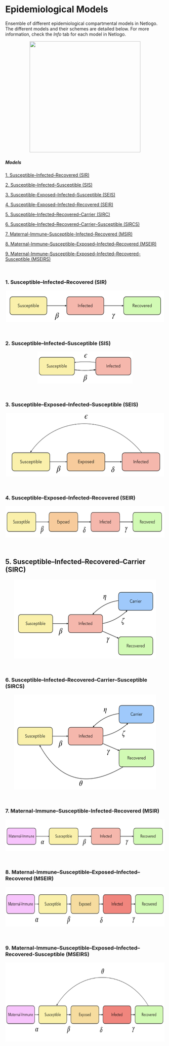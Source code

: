# Epidemiological Models

Ensemble of different epidemiological compartmental models in Netlogo. The different models and their schemes are detailed below. For more information, check the *Info* tab for each model in Netlogo.

<p align="center">
    <img width="350" height="350" src="images/model.gif">
</p>


##### Models

[1. Susceptible–Infected–Recovered (SIR)](#SIR)

[2. Susceptible–Infected–Susceptible (SIS)](#SIS)

[3. Susceptible–Exposed–Infected–Susceptible (SEIS)](#SEIS)

[4. Susceptible–Exposed–Infected–Recovered (SEIR)](#SEIR)

[5. Susceptible–Infected–Recovered–Carrier (SIRC)](#SIRC)

[6. Susceptible–Infected–Recovered–Carrier–Susceptible (SIRCS)](#SIRCS)

[7. Maternal-Immune–Susceptible-Infected-Recovered (MSIR)](#MSIR)

[8. Maternal-Immune–Susceptible–Exposed–Infected–Recovered (MSEIR)](#MSEIR)

[9. Maternal-Immune–Susceptible–Exposed–Infected–Recovered-Susceptible (MSEIRS)](#MSEIRS)



<br><a name="SIR"/>

### 1. Susceptible–Infected–Recovered (SIR)

<p align="center">
    <img width="500" height="100" src="images/SIR.jpg">
</p>

<br><a name="SIS"/>

### 2. Susceptible–Infected–Susceptible (SIS)

<p align="center">
    <img width="300" height="100" src="images/SIS.jpg">
</p>

<br><a name="SEIS"/>

### 3. Susceptible–Exposed–Infected–Susceptible (SEIS)

<p align="center">
    <img width="500" height="200" src="images/SEIS.jpg">
</p>

<br><a name="SEIR"/>

### 4. Susceptible–Exposed–Infected–Recovered (SEIR)

<p align="center">
    <img width="550" height="100" src="images/SEIR.jpg">
</p>

<br><a name="SIRC"/>

## 5. Susceptible–Infected–Recovered–Carrier (SIRC)

<p align="center">
    <img width="450" height="250" src="images/SIRC.jpg">
</p>

<br><a name="SIRCS"/>

### 6. Susceptible–Infected–Recovered–Carrier–Susceptible (SIRCS)

<p align="center">
    <img width="450" height="300" src="images/SIRCS.jpg">
</p>

<br><a name="MSIR"/>

### 7. Maternal-Immune–Susceptible-Infected-Recovered (MSIR)

<p align="center">
    <img width="600" height="100" src="images/MSIR.jpg">
</p>



<br><a name="MSEIR"/>

### 8. Maternal-Immune–Susceptible–Exposed–Infected–Recovered (MSEIR)

<p align="center">
    <img width="600" height="125" src="images/MSEIR.jpg">
</p>

<br><a name="MSEIRS"/>

### 9. Maternal-Immune–Susceptible–Exposed–Infected–Recovered-Susceptible (MSEIRS)

<p align="center">
    <img width="600" height="250" src="images/MSEIRS.jpg">
</p>



